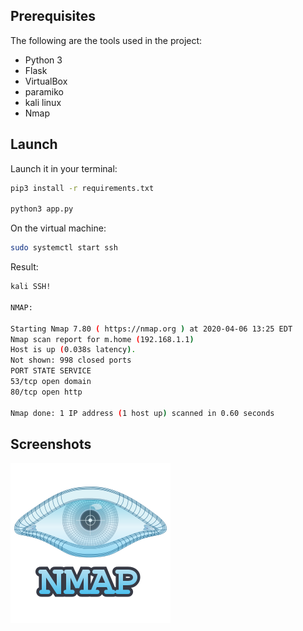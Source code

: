 
## Prerequisites

The following are the tools used in the project:

- Python 3
- Flask
- VirtualBox
- paramiko
- kali linux
- Nmap


## Launch 

Launch it in your terminal:
```sh
pip3 install -r requirements.txt

python3 app.py
```

On the virtual machine:
```sh
sudo systemctl start ssh
```

Result:
```sh
kali SSH!

NMAP:

Starting Nmap 7.80 ( https://nmap.org ) at 2020-04-06 13:25 EDT
Nmap scan report for m.home (192.168.1.1)
Host is up (0.038s latency).
Not shown: 998 closed ports
PORT STATE SERVICE
53/tcp open domain
80/tcp open http

Nmap done: 1 IP address (1 host up) scanned in 0.60 seconds 
```

## Screenshots

![image](static/img/1.png)
